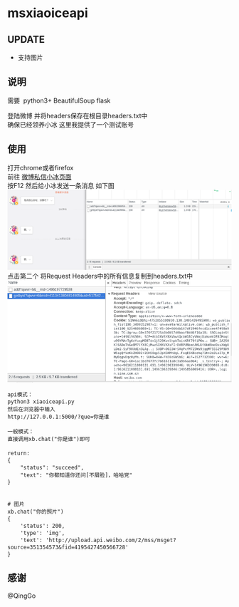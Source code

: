 # msxiaoiceapi

## UPDATE

- 支持图片  

## 说明   
需要  python3+ BeautifulSoup flask 

登陆微博 并将headers保存在根目录headers.txt中  
确保已经领养小冰 这里我提供了一个测试账号

## 使用

打开chrome或者firefox  
前往 [微博私信小冰页面](http://weibo.com/message/history?uid=5175429989&name=%E5%B0%8F%E5%86%B0)  
按F12 然后给小冰发送一条消息 如下图  
![](./img/step1.png)  
点击第二个 将Request Headers中的所有信息复制到headers.txt中  
![](./img/step2.png)


    api模式：
    python3 xiaoiceapi.py
    然后在浏览器中输入
    http://127.0.0.1:5000/?que=你是谁
    
    一般模式：
    直接调用xb.chat("你是谁")即可

    return:
    {  
        "status": "succeed",  
        "text": "你都知道你还问[不屑脸]，哈哈党"  
    }


    # 图片
    xb.chat("你的照片")
    {
        'status': 200, 
        'type': 'img', 
        'text': 'http://upload.api.weibo.com/2/mss/msget?source=351354573&fid=4195427450566728'
    }  

## 感谢 
@QingGo
